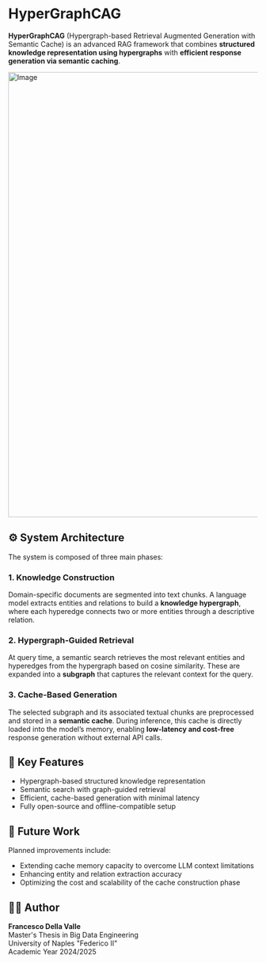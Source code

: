 # HyperGraphCAG

**HyperGraphCAG** (Hypergraph-based Retrieval Augmented Generation with Semantic Cache) is an advanced RAG framework that combines **structured knowledge representation using hypergraphs** with **efficient response generation via semantic caching**.

<img width="1200" height="900" alt="Image" src="https://github.com/user-attachments/assets/8282b215-f3cd-4bac-86e2-0fcb21e43b66" />

## ⚙️ System Architecture

The system is composed of three main phases:

### 1. Knowledge Construction  
Domain-specific documents are segmented into text chunks. A language model extracts entities and relations to build a **knowledge hypergraph**, where each hyperedge connects two or more entities through a descriptive relation.

### 2. Hypergraph-Guided Retrieval  
At query time, a semantic search retrieves the most relevant entities and hyperedges from the hypergraph based on cosine similarity. These are expanded into a **subgraph** that captures the relevant context for the query.

### 3. Cache-Based Generation  
The selected subgraph and its associated textual chunks are preprocessed and stored in a **semantic cache**. During inference, this cache is directly loaded into the model’s memory, enabling **low-latency and cost-free** response generation without external API calls.

## 🚀 Key Features

- Hypergraph-based structured knowledge representation  
- Semantic search with graph-guided retrieval  
- Efficient, cache-based generation with minimal latency  
- Fully open-source and offline-compatible setup  

## 📌 Future Work

Planned improvements include:

- Extending cache memory capacity to overcome LLM context limitations  
- Enhancing entity and relation extraction accuracy  
- Optimizing the cost and scalability of the cache construction phase

## 🧑‍💻 Author

**Francesco Della Valle**  
Master's Thesis in Big Data Engineering  
University of Naples "Federico II"  
Academic Year 2024/2025

